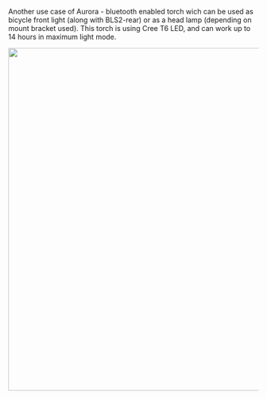 
Another use case of Aurora - bluetooth enabled torch wich can be used as bicycle front light (along with BLS2-rear) or as a head lamp (depending on mount bracket used). 
This torch is using Cree T6 LED, and can work up to 14 hours in maximum light mode.

<p align="center">
<img src="https://github.com/woytekm/Aurora_module/blob/main/applications/BLS2-front/bls2-front.png" width="800" height="690">
</p>

